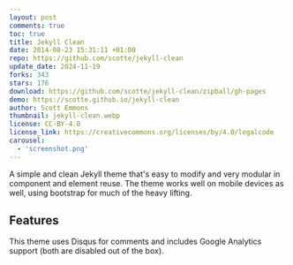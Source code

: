 ```yaml
---
layout: post
comments: true
toc: true
title: Jekyll Clean
date: 2014-08-23 15:31:11 +01:00
repo: https://github.com/scotte/jekyll-clean
update_date: 2024-11-19
forks: 343
stars: 176
download: https://github.com/scotte/jekyll-clean/zipball/gh-pages
demo: https://scotte.github.io/jekyll-clean
author: Scott Emmons
thumbnail: jekyll-clean.webp
license: CC-BY-4.0
license_link: https://creativecommons.org/licenses/by/4.0/legalcode
carousel:
  - 'screenshot.png'
---
```


A simple and clean Jekyll theme that's easy to modify and very modular in component and element reuse. The theme works well on mobile devices as well, using bootstrap for much of the heavy lifting.

## Features

This theme uses Disqus for comments and includes Google Analytics support (both are disabled out of the box).
